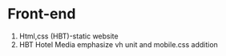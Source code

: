 # Front-end
1.  Html,css (HBT)-static website
2.  HBT Hotel Media emphasize vh unit and mobile.css addition
